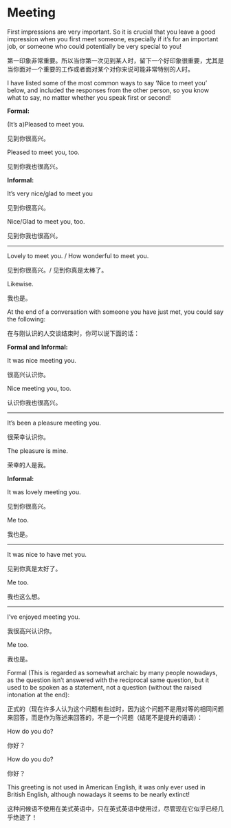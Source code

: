 # Meeting

First impressions are very important. So it is crucial that you leave a good impression when you first meet someone, especially if it’s for an important job, or someone who could potentially be very special to you!

第一印象非常重要。所以当你第一次见到某人时，留下一个好印象很重要，尤其是当你面对一个重要的工作或者面对某个对你来说可能非常特别的人时。

I have listed some of the most common ways to say ‘Nice to meet you’ below, and included the responses from the other person, so you know what to say, no matter whether you speak first or second!

**Formal:**

(It’s a)Pleased to meet you.

见到你很高兴。

Pleased to meet you, too.

见到你我也很高兴。

**Informal:**

It’s very nice/glad to meet you

见到你很高兴。

Nice/Glad to meet you, too.

见到你我也很高兴。

***

Lovely to meet you. / How wonderful to meet you.

见到你很高兴。/ 见到你真是太棒了。

Likewise.

我也是。

At the end of a conversation with someone you have just met, you could say the following:

在与刚认识的人交谈结束时，你可以说下面的话：

**Formal and Informal:**

It was nice meeting you.

很高兴认识你。

Nice meeting you, too.

认识你我也很高兴。

***

It’s been a pleasure meeting you.

很荣幸认识你。

The pleasure is mine.

荣幸的人是我。

**Informal:**

It was lovely meeting you.

见到你很高兴。

Me too.

我也是。

***

It was nice to have met you.

见到你真是太好了。

Me too.

我也这么想。

***

I’ve enjoyed meeting you.

我很高兴认识你。

Me too.

我也是。

Formal (This is regarded as somewhat archaic by many people nowadays, as the question isn’t answered with the reciprocal same question, but it used to be spoken as a statement, not a question (without the raised intonation at the end):

正式的（现在许多人认为这个问题有些过时，因为这个问题不是用对等的相同问题来回答，而是作为陈述来回答的，不是一个问题（结尾不是提升的语调）：

How do you do?

你好？

How do you do?

你好？

This greeting is not used in American English, it was only ever used in British English, although nowadays it seems to be nearly extinct!

这种问候语不使用在美式英语中，只在英式英语中使用过，尽管现在它似乎已经几乎绝迹了！

